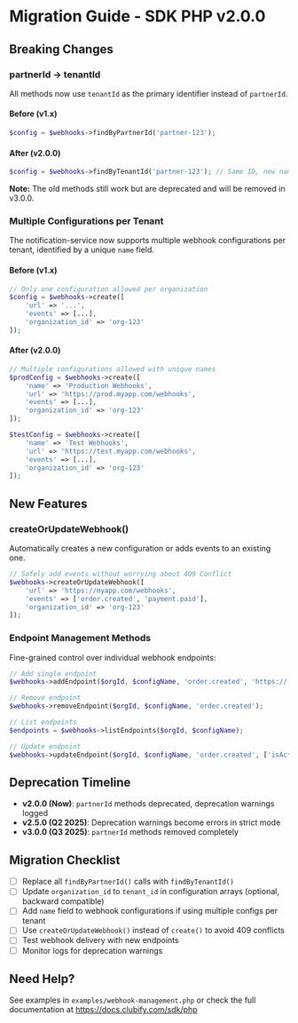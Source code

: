 # Migration Guide - SDK PHP v2.0.0

## Breaking Changes

### partnerId → tenantId

All methods now use `tenantId` as the primary identifier instead of `partnerId`.

#### Before (v1.x)
```php
$config = $webhooks->findByPartnerId('partner-123');
```

#### After (v2.0.0)
```php
$config = $webhooks->findByTenantId('partner-123'); // Same ID, new name
```

**Note:** The old methods still work but are deprecated and will be removed in v3.0.0.

### Multiple Configurations per Tenant

The notification-service now supports multiple webhook configurations per tenant,
identified by a unique `name` field.

#### Before (v1.x)
```php
// Only one configuration allowed per organization
$config = $webhooks->create([
    'url' => '...',
    'events' => [...],
    'organization_id' => 'org-123'
]);
```

#### After (v2.0.0)
```php
// Multiple configurations allowed with unique names
$prodConfig = $webhooks->create([
    'name' => 'Production Webhooks',
    'url' => 'https://prod.myapp.com/webhooks',
    'events' => [...],
    'organization_id' => 'org-123'
]);

$testConfig = $webhooks->create([
    'name' => 'Test Webhooks',
    'url' => 'https://test.myapp.com/webhooks',
    'events' => [...],
    'organization_id' => 'org-123'
]);
```

## New Features

### createOrUpdateWebhook()

Automatically creates a new configuration or adds events to an existing one.

```php
// Safely add events without worrying about 409 Conflict
$webhooks->createOrUpdateWebhook([
    'url' => 'https://myapp.com/webhooks',
    'events' => ['order.created', 'payment.paid'],
    'organization_id' => 'org-123'
]);
```

### Endpoint Management Methods

Fine-grained control over individual webhook endpoints:

```php
// Add single endpoint
$webhooks->addEndpoint($orgId, $configName, 'order.created', 'https://...');

// Remove endpoint
$webhooks->removeEndpoint($orgId, $configName, 'order.created');

// List endpoints
$endpoints = $webhooks->listEndpoints($orgId, $configName);

// Update endpoint
$webhooks->updateEndpoint($orgId, $configName, 'order.created', ['isActive' => false]);
```

## Deprecation Timeline

- **v2.0.0 (Now)**: `partnerId` methods deprecated, deprecation warnings logged
- **v2.5.0 (Q2 2025)**: Deprecation warnings become errors in strict mode
- **v3.0.0 (Q3 2025)**: `partnerId` methods removed completely

## Migration Checklist

- [ ] Replace all `findByPartnerId()` calls with `findByTenantId()`
- [ ] Update `organization_id` to `tenant_id` in configuration arrays (optional, backward compatible)
- [ ] Add `name` field to webhook configurations if using multiple configs per tenant
- [ ] Use `createOrUpdateWebhook()` instead of `create()` to avoid 409 conflicts
- [ ] Test webhook delivery with new endpoints
- [ ] Monitor logs for deprecation warnings

## Need Help?

See examples in `examples/webhook-management.php` or check the full documentation at
https://docs.clubify.com/sdk/php
